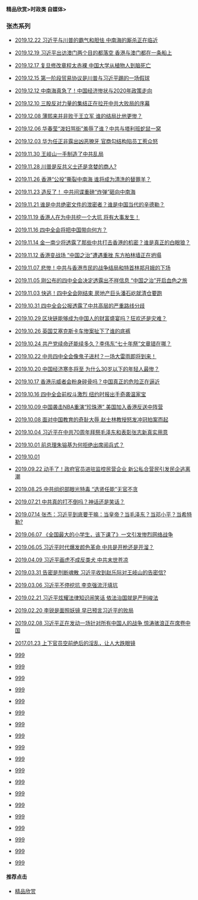 #### 精品欣赏>时政类 自媒体>

### 张杰系列
- [2019.12.22 习近平与川普的霸气和胆怯 中南海的厮杀正在临近](https://youtu.be/wgvrBPolrsQ)
- [2019.12.19 习近平出访澳门两个目的都落空 香港与澳门都在一条船上](https://youtu.be/MlCZOMIsBCw)
- [2019.12.17 复旦修改章程太赤裸 中国大学从植物人到脑死亡](https://youtu.be/FKBo4ws4VAs)
- [2019.12.15 第一阶段贸易协议是川普与习近平踢的一场假球](https://youtu.be/2YlCZX7rW0M)
- [2019.12.12 中南海真急了！中国经济惨状与2020年政策走向](https://youtu.be/wjq0YLJtFOw)
- [2019.12.10 三股反对力量的集结正在拉开中共大败局的序幕](https://youtu.be/dxTEU9jIEfM)
- [2019.12.08 薄熙来并非败于王立军 谁的结局比他更惨？](https://youtu.be/2SYtyIacVbo)
- [2019.12.06 华春莹“泼妇骂街”羞辱了谁？中共与塔利班蛇鼠一窝](https://youtu.be/FvpounauxY4)
- [2019.12.03 华为任正非露出凶恶獠牙 官商勾结构陷员工惹众怒](https://youtu.be/UVe9ZBkYVaU)

- [2019.11.30 王岐山一手制造了中共乱局](https://youtu.be/B507YV9Zwkk)

- [2019.11.28 川普是反共义士还是贪婪的商人?](https://youtu.be/o3nz0EPjaSc)
- [2019.11.26 香港“公投”撕裂中南海 谁将成为清洗的替罪羊？](https://youtu.be/UBPuJqjUjW8)

- [2019.11.23 造反了！ 中共间谍重磅“炸弹”砸向中南海](https://youtu.be/7GzGVozZmJs)
- [2019.11.21 谁是中共绝密文件的泄密者？谁是中国当代的辛德勒？](https://youtu.be/U2HjVILGN7A)
- [2019.11.19 香港人在为中共挖一个大坑 将有大事发生！](https://youtu.be/k27_hX3zeWQ)
- [2019.11.16 四中全会将把中国带向何方？](https://youtu.be/PCDTZyP-oBw)
- [2019.11.14 金一南少将透露了那些中共打击香港的机密？谁是真正的白眼狼？](https://youtu.be/Givb45_97nM)
- [2019.11.12 香港变战场 “中国之治”遭遇重挫 东方柏林墙正在坍塌](https://youtu.be/D_j1sX9tQgc)

- [2019.11.07 悲惨！中共与香港市民的战争结局和特首林郑月娥的下场](https://youtu.be/ydGKoSGRFsM)

- [2019.11.05 刚公布的四中全会决定透露出不祥信息 “中国之治”开启血色之旅](https://youtu.be/6ozpRrLIQnM)

- [2019.11.03 快逃！四中全会刚结束 房地产巨头潘石屹就清仓要跑](https://youtu.be/P-gJBxfp4t0)

- [2019.10.31 四中全会公报透露了中共高层的严重路线分歧](https://youtu.be/pBSOnT1vf_A)


- [2019.10.29 区块链能够成为中国人的财富盛宴吗？狂欢还是灾难？](https://youtu.be/61rkbMNmT-c)



- [2019.10.26 英国艾塞克斯卡车惨案扯下了谁的底裤](https://youtu.be/JJvkhi28G3E)

- [2019.10.24 共产党续命还能续多久？李伟东“七十年祭”文章错在哪？](https://youtu.be/umj2r_LQLHU)

- [2019.10.22 中共四中全会像鬼子进村？一场大雷雨即将到来！](https://youtu.be/knMwbYzXClA)

- [2019.10.20 中国经济寒冬将至 为什么30岁以下的年轻人最惨？](https://youtu.be/Hw5zEE-F24w)



- [2019.10.17 香港示威者会粉身碎骨吗？中国真正的危险正在逼近](https://youtu.be/6yb75ZXHSDE)


- [2019.10.16 四中全会前权斗激烈 纽约时报出手奇袭温家宝](https://youtu.be/RYOJYLQ5r-I)


- [2019.10.09 中国袭击NBA重演“珍珠港” 美国加入香港反送中阵营](https://youtu.be/Jaw_753p2Xw)


- [2019.10.08 面对中国教育的奇耻大辱 赵士林教授怒发冲冠拍案而起](https://youtu.be/NgqQjilO80Q)

- [2019.10.04 习近平在中共70周年拜祭毛泽东和表彰张志新真实用意](https://youtu.be/rvXPP_t0RLQ)

- [2019.10.01 前总理朱镕基为何拒绝出席阅兵式？](https://youtu.be/UsKn5FYUwuk)


- [2019.10.01](https://youtu.be/SDwbLcsF6Z8)

- [2019.09.22 动手了！政府官员进驻监控民营企业 新公私合营民引发民企逃离潮](https://youtu.be/c3HLB6crSVM)

- [2019.08.25 中共组织部眼光特毒 “选贤任能”无官不贪](https://youtu.be/QNJyG5QXsmo)

- [2019.07.21 中共真的打不倒吗？神话还是笑话？](https://youtu.be/_5gPW-Vo7Jk)
- [2019.07.14 张杰：习近平到底要干嘛：当皇帝？当毛泽东？当邓小平？当希特勒?](https://youtu.be/2eXgn1YHBWI)

- [2019.06.07 《全国最大的小学生，该下课了》一文引发惨烈网络战争](https://youtu.be/UTzK-mi8wRk)
- [2019.06.05 习近平时代爆发颜色革命 中共是开枪还是开溜？](https://youtu.be/GcU3M9A5XAc)

- [2019.04.09 习近平画虎不成反类犬 中共末世苍凉](https://youtu.be/sOe8Dp8GBEM)

- [2019.03.31 告密是剂断魂散 习近平收到赵乐际对王岐山的告密信?](https://youtu.be/r5GN4j-uCX4)
- [2019.03.06 习近平不停挖坑 李克强流汗填坑](https://youtu.be/LlSomI5d1CA)

- [2019.02.21 习近平炫耀法律知识闹笑话 依法治国就是严刑峻法](https://youtu.be/lt3GmpWyG0w)
- [2019.02.20 李锐是面照妖镜 早已预言习近平的败局](https://youtu.be/ZneFaT0qgG8)
- [2019.02.08 习近平正在发动一场针对所有中国人的战争 惊涛骇浪正在席卷中国](https://youtu.be/av23PTCm7Ck)



- [2017.01.23 上下官员空前绝后的淫乱，让人大跌眼镜](https://youtu.be/Ot0BDrsi_6U)

- [999]()
- [999]()
- [999]()
- [999]()
- [999]()
- [999]()
- [999]()
- [999]()
- [999]()
- [999]()
- [999]()
- [999]()
- [999]()
- [999]()
- [999]()
- [999]()
- [999]()
- [999]()
- [999]()

#### 推荐点击
- [精品欣赏](https://summer200.github.io/content/main)


